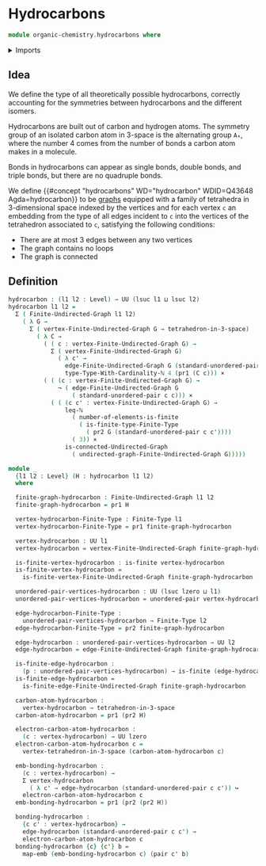 # Hydrocarbons

```agda
module organic-chemistry.hydrocarbons where
```

<details><summary>Imports</summary>

```agda
open import elementary-number-theory.inequality-natural-numbers

open import finite-group-theory.tetrahedra-in-3-space

open import foundation.cartesian-product-types
open import foundation.dependent-pair-types
open import foundation.embeddings
open import foundation.negation
open import foundation.universe-levels
open import foundation.unordered-pairs

open import graph-theory.connected-undirected-graphs
open import graph-theory.finite-graphs

open import univalent-combinatorics.finite-types
```

</details>

## Idea

We define the type of all theoretically possible hydrocarbons, correctly
accounting for the symmetries between hydrocarbons and the different isomers.

Hydrocarbons are built out of carbon and hydrogen atoms. The symmetry group of
an isolated carbon atom in 3-space is the alternating group `A₄`, where the
number 4 comes from the number of bonds a carbon atom makes in a molecule.

Bonds in hydrocarbons can appear as single bonds, double bonds, and triple
bonds, but there are no quadruple bonds.

We define
{{#concept "hydrocarbons" WD="hydrocarbon" WDID=Q43648 Agda=hydrocarbon}} to be
[graphs](graph-theory.finite-graphs.md) equipped with a family of tetrahedra in
3-dimensional space indexed by the vertices and for each vertex `c` an embedding
from the type of all edges incident to `c` into the vertices of the tetrahedron
associated to `c`, satisfying the following conditions:

- There are at most 3 edges between any two vertices
- The graph contains no loops
- The graph is connected

## Definition

```agda
hydrocarbon : (l1 l2 : Level) → UU (lsuc l1 ⊔ lsuc l2)
hydrocarbon l1 l2 =
  Σ ( Finite-Undirected-Graph l1 l2)
    ( λ G →
      Σ ( vertex-Finite-Undirected-Graph G → tetrahedron-in-3-space)
        ( λ C →
          ( ( c : vertex-Finite-Undirected-Graph G) →
            Σ ( vertex-Finite-Undirected-Graph G)
              ( λ c' →
                edge-Finite-Undirected-Graph G (standard-unordered-pair c c')) ↪
                type-Type-With-Cardinality-ℕ 4 (pr1 (C c))) ×
          ( ( (c : vertex-Finite-Undirected-Graph G) →
              ¬ ( edge-Finite-Undirected-Graph G
                  ( standard-unordered-pair c c))) ×
            ( ( (c c' : vertex-Finite-Undirected-Graph G) →
                leq-ℕ
                  ( number-of-elements-is-finite
                    ( is-finite-type-Finite-Type
                      ( pr2 G (standard-unordered-pair c c'))))
                  ( 3)) ×
                is-connected-Undirected-Graph
                  ( undirected-graph-Finite-Undirected-Graph G)))))

module _
  {l1 l2 : Level} (H : hydrocarbon l1 l2)
  where

  finite-graph-hydrocarbon : Finite-Undirected-Graph l1 l2
  finite-graph-hydrocarbon = pr1 H

  vertex-hydrocarbon-Finite-Type : Finite-Type l1
  vertex-hydrocarbon-Finite-Type = pr1 finite-graph-hydrocarbon

  vertex-hydrocarbon : UU l1
  vertex-hydrocarbon = vertex-Finite-Undirected-Graph finite-graph-hydrocarbon

  is-finite-vertex-hydrocarbon : is-finite vertex-hydrocarbon
  is-finite-vertex-hydrocarbon =
    is-finite-vertex-Finite-Undirected-Graph finite-graph-hydrocarbon

  unordered-pair-vertices-hydrocarbon : UU (lsuc lzero ⊔ l1)
  unordered-pair-vertices-hydrocarbon = unordered-pair vertex-hydrocarbon

  edge-hydrocarbon-Finite-Type :
    unordered-pair-vertices-hydrocarbon → Finite-Type l2
  edge-hydrocarbon-Finite-Type = pr2 finite-graph-hydrocarbon

  edge-hydrocarbon : unordered-pair-vertices-hydrocarbon → UU l2
  edge-hydrocarbon = edge-Finite-Undirected-Graph finite-graph-hydrocarbon

  is-finite-edge-hydrocarbon :
    (p : unordered-pair-vertices-hydrocarbon) → is-finite (edge-hydrocarbon p)
  is-finite-edge-hydrocarbon =
    is-finite-edge-Finite-Undirected-Graph finite-graph-hydrocarbon

  carbon-atom-hydrocarbon :
    vertex-hydrocarbon → tetrahedron-in-3-space
  carbon-atom-hydrocarbon = pr1 (pr2 H)

  electron-carbon-atom-hydrocarbon :
    (c : vertex-hydrocarbon) → UU lzero
  electron-carbon-atom-hydrocarbon c =
    vertex-tetrahedron-in-3-space (carbon-atom-hydrocarbon c)

  emb-bonding-hydrocarbon :
    (c : vertex-hydrocarbon) →
    Σ vertex-hydrocarbon
      ( λ c' → edge-hydrocarbon (standard-unordered-pair c c')) ↪
    electron-carbon-atom-hydrocarbon c
  emb-bonding-hydrocarbon = pr1 (pr2 (pr2 H))

  bonding-hydrocarbon :
    {c c' : vertex-hydrocarbon} →
    edge-hydrocarbon (standard-unordered-pair c c') →
    electron-carbon-atom-hydrocarbon c
  bonding-hydrocarbon {c} {c'} b =
    map-emb (emb-bonding-hydrocarbon c) (pair c' b)
```
